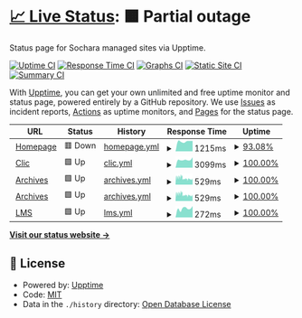 # [📈 Live Status](https://sochara-org.github.io/status/): <!--live status--> **🟧 Partial outage**

Status page for Sochara managed sites via Upptime.

[![Uptime CI](https://github.com/sochara-org/status/workflows/Uptime%20CI/badge.svg)](https://github.com/sochara-org/status/actions?query=workflow%3A%22Uptime+CI%22)
[![Response Time CI](https://github.com/sochara-org/status/workflows/Response%20Time%20CI/badge.svg)](https://github.com/sochara-org/status/actions?query=workflow%3A%22Response+Time+CI%22)
[![Graphs CI](https://github.com/sochara-org/status/workflows/Graphs%20CI/badge.svg)](https://github.com/sochara-org/status/actions?query=workflow%3A%22Graphs+CI%22)
[![Static Site CI](https://github.com/sochara-org/status/workflows/Static%20Site%20CI/badge.svg)](https://github.com/sochara-org/status/actions?query=workflow%3A%22Static+Site+CI%22)
[![Summary CI](https://github.com/sochara-org/status/workflows/Summary%20CI/badge.svg)](https://github.com/sochara-org/status/actions?query=workflow%3A%22Summary+CI%22)

With [Upptime](https://upptime.js.org), you can get your own unlimited and free uptime monitor and status page, powered entirely by a GitHub repository. We use [Issues](https://github.com/sochara-org/status/issues) as incident reports, [Actions](https://github.com/sochara-org/status/actions) as uptime monitors, and [Pages](https://sochara-org.github.io/status/) for the status page.

<!--start: status pages-->
<!-- This summary is generated by Upptime (https://github.com/upptime/upptime) -->
<!-- Do not edit this manually, your changes will be overwritten -->
<!-- prettier-ignore -->
| URL | Status | History | Response Time | Uptime |
| --- | ------ | ------- | ------------- | ------ |
| <img alt="" src="https://icons.duckduckgo.com/ip3/sochara.org.ico" height="13"> [Homepage](https://sochara.org) | 🟥 Down | [homepage.yml](https://github.com/sochara-org/status/commits/HEAD/history/homepage.yml) | <details><summary><img alt="Response time graph" src="./graphs/homepage/response-time-week.png" height="20"> 1215ms</summary><br><a href="https://sochara-org.github.io/status/history/homepage"><img alt="Response time 1418" src="https://img.shields.io/endpoint?url=https%3A%2F%2Fraw.githubusercontent.com%2Fsochara-org%2Fstatus%2FHEAD%2Fapi%2Fhomepage%2Fresponse-time.json"></a><br><a href="https://sochara-org.github.io/status/history/homepage"><img alt="24-hour response time 0" src="https://img.shields.io/endpoint?url=https%3A%2F%2Fraw.githubusercontent.com%2Fsochara-org%2Fstatus%2FHEAD%2Fapi%2Fhomepage%2Fresponse-time-day.json"></a><br><a href="https://sochara-org.github.io/status/history/homepage"><img alt="7-day response time 1215" src="https://img.shields.io/endpoint?url=https%3A%2F%2Fraw.githubusercontent.com%2Fsochara-org%2Fstatus%2FHEAD%2Fapi%2Fhomepage%2Fresponse-time-week.json"></a><br><a href="https://sochara-org.github.io/status/history/homepage"><img alt="30-day response time 1323" src="https://img.shields.io/endpoint?url=https%3A%2F%2Fraw.githubusercontent.com%2Fsochara-org%2Fstatus%2FHEAD%2Fapi%2Fhomepage%2Fresponse-time-month.json"></a><br><a href="https://sochara-org.github.io/status/history/homepage"><img alt="1-year response time 1418" src="https://img.shields.io/endpoint?url=https%3A%2F%2Fraw.githubusercontent.com%2Fsochara-org%2Fstatus%2FHEAD%2Fapi%2Fhomepage%2Fresponse-time-year.json"></a></details> | <details><summary><a href="https://sochara-org.github.io/status/history/homepage">93.08%</a></summary><a href="https://sochara-org.github.io/status/history/homepage"><img alt="All-time uptime 99.53%" src="https://img.shields.io/endpoint?url=https%3A%2F%2Fraw.githubusercontent.com%2Fsochara-org%2Fstatus%2FHEAD%2Fapi%2Fhomepage%2Fuptime.json"></a><br><a href="https://sochara-org.github.io/status/history/homepage"><img alt="24-hour uptime 51.59%" src="https://img.shields.io/endpoint?url=https%3A%2F%2Fraw.githubusercontent.com%2Fsochara-org%2Fstatus%2FHEAD%2Fapi%2Fhomepage%2Fuptime-day.json"></a><br><a href="https://sochara-org.github.io/status/history/homepage"><img alt="7-day uptime 93.08%" src="https://img.shields.io/endpoint?url=https%3A%2F%2Fraw.githubusercontent.com%2Fsochara-org%2Fstatus%2FHEAD%2Fapi%2Fhomepage%2Fuptime-week.json"></a><br><a href="https://sochara-org.github.io/status/history/homepage"><img alt="30-day uptime 98.41%" src="https://img.shields.io/endpoint?url=https%3A%2F%2Fraw.githubusercontent.com%2Fsochara-org%2Fstatus%2FHEAD%2Fapi%2Fhomepage%2Fuptime-month.json"></a><br><a href="https://sochara-org.github.io/status/history/homepage"><img alt="1-year uptime 99.53%" src="https://img.shields.io/endpoint?url=https%3A%2F%2Fraw.githubusercontent.com%2Fsochara-org%2Fstatus%2FHEAD%2Fapi%2Fhomepage%2Fuptime-year.json"></a></details>
| <img alt="" src="https://icons.duckduckgo.com/ip3/clic.sochara.org.ico" height="13"> [Clic](https://clic.sochara.org) | 🟩 Up | [clic.yml](https://github.com/sochara-org/status/commits/HEAD/history/clic.yml) | <details><summary><img alt="Response time graph" src="./graphs/clic/response-time-week.png" height="20"> 3099ms</summary><br><a href="https://sochara-org.github.io/status/history/clic"><img alt="Response time 3113" src="https://img.shields.io/endpoint?url=https%3A%2F%2Fraw.githubusercontent.com%2Fsochara-org%2Fstatus%2FHEAD%2Fapi%2Fclic%2Fresponse-time.json"></a><br><a href="https://sochara-org.github.io/status/history/clic"><img alt="24-hour response time 4052" src="https://img.shields.io/endpoint?url=https%3A%2F%2Fraw.githubusercontent.com%2Fsochara-org%2Fstatus%2FHEAD%2Fapi%2Fclic%2Fresponse-time-day.json"></a><br><a href="https://sochara-org.github.io/status/history/clic"><img alt="7-day response time 3099" src="https://img.shields.io/endpoint?url=https%3A%2F%2Fraw.githubusercontent.com%2Fsochara-org%2Fstatus%2FHEAD%2Fapi%2Fclic%2Fresponse-time-week.json"></a><br><a href="https://sochara-org.github.io/status/history/clic"><img alt="30-day response time 2965" src="https://img.shields.io/endpoint?url=https%3A%2F%2Fraw.githubusercontent.com%2Fsochara-org%2Fstatus%2FHEAD%2Fapi%2Fclic%2Fresponse-time-month.json"></a><br><a href="https://sochara-org.github.io/status/history/clic"><img alt="1-year response time 3113" src="https://img.shields.io/endpoint?url=https%3A%2F%2Fraw.githubusercontent.com%2Fsochara-org%2Fstatus%2FHEAD%2Fapi%2Fclic%2Fresponse-time-year.json"></a></details> | <details><summary><a href="https://sochara-org.github.io/status/history/clic">100.00%</a></summary><a href="https://sochara-org.github.io/status/history/clic"><img alt="All-time uptime 100.00%" src="https://img.shields.io/endpoint?url=https%3A%2F%2Fraw.githubusercontent.com%2Fsochara-org%2Fstatus%2FHEAD%2Fapi%2Fclic%2Fuptime.json"></a><br><a href="https://sochara-org.github.io/status/history/clic"><img alt="24-hour uptime 100.00%" src="https://img.shields.io/endpoint?url=https%3A%2F%2Fraw.githubusercontent.com%2Fsochara-org%2Fstatus%2FHEAD%2Fapi%2Fclic%2Fuptime-day.json"></a><br><a href="https://sochara-org.github.io/status/history/clic"><img alt="7-day uptime 100.00%" src="https://img.shields.io/endpoint?url=https%3A%2F%2Fraw.githubusercontent.com%2Fsochara-org%2Fstatus%2FHEAD%2Fapi%2Fclic%2Fuptime-week.json"></a><br><a href="https://sochara-org.github.io/status/history/clic"><img alt="30-day uptime 100.00%" src="https://img.shields.io/endpoint?url=https%3A%2F%2Fraw.githubusercontent.com%2Fsochara-org%2Fstatus%2FHEAD%2Fapi%2Fclic%2Fuptime-month.json"></a><br><a href="https://sochara-org.github.io/status/history/clic"><img alt="1-year uptime 100.00%" src="https://img.shields.io/endpoint?url=https%3A%2F%2Fraw.githubusercontent.com%2Fsochara-org%2Fstatus%2FHEAD%2Fapi%2Fclic%2Fuptime-year.json"></a></details>
| <img alt="" src="https://icons.duckduckgo.com/ip3/archives.sochara.org.ico" height="13"> [Archives](https://archives.sochara.org) | 🟩 Up | [archives.yml](https://github.com/sochara-org/status/commits/HEAD/history/archives.yml) | <details><summary><img alt="Response time graph" src="./graphs/archives/response-time-week.png" height="20"> 529ms</summary><br><a href="https://sochara-org.github.io/status/history/archives"><img alt="Response time 654" src="https://img.shields.io/endpoint?url=https%3A%2F%2Fraw.githubusercontent.com%2Fsochara-org%2Fstatus%2FHEAD%2Fapi%2Farchives%2Fresponse-time.json"></a><br><a href="https://sochara-org.github.io/status/history/archives"><img alt="24-hour response time 509" src="https://img.shields.io/endpoint?url=https%3A%2F%2Fraw.githubusercontent.com%2Fsochara-org%2Fstatus%2FHEAD%2Fapi%2Farchives%2Fresponse-time-day.json"></a><br><a href="https://sochara-org.github.io/status/history/archives"><img alt="7-day response time 529" src="https://img.shields.io/endpoint?url=https%3A%2F%2Fraw.githubusercontent.com%2Fsochara-org%2Fstatus%2FHEAD%2Fapi%2Farchives%2Fresponse-time-week.json"></a><br><a href="https://sochara-org.github.io/status/history/archives"><img alt="30-day response time 579" src="https://img.shields.io/endpoint?url=https%3A%2F%2Fraw.githubusercontent.com%2Fsochara-org%2Fstatus%2FHEAD%2Fapi%2Farchives%2Fresponse-time-month.json"></a><br><a href="https://sochara-org.github.io/status/history/archives"><img alt="1-year response time 654" src="https://img.shields.io/endpoint?url=https%3A%2F%2Fraw.githubusercontent.com%2Fsochara-org%2Fstatus%2FHEAD%2Fapi%2Farchives%2Fresponse-time-year.json"></a></details> | <details><summary><a href="https://sochara-org.github.io/status/history/archives">100.00%</a></summary><a href="https://sochara-org.github.io/status/history/archives"><img alt="All-time uptime 100.00%" src="https://img.shields.io/endpoint?url=https%3A%2F%2Fraw.githubusercontent.com%2Fsochara-org%2Fstatus%2FHEAD%2Fapi%2Farchives%2Fuptime.json"></a><br><a href="https://sochara-org.github.io/status/history/archives"><img alt="24-hour uptime 100.00%" src="https://img.shields.io/endpoint?url=https%3A%2F%2Fraw.githubusercontent.com%2Fsochara-org%2Fstatus%2FHEAD%2Fapi%2Farchives%2Fuptime-day.json"></a><br><a href="https://sochara-org.github.io/status/history/archives"><img alt="7-day uptime 100.00%" src="https://img.shields.io/endpoint?url=https%3A%2F%2Fraw.githubusercontent.com%2Fsochara-org%2Fstatus%2FHEAD%2Fapi%2Farchives%2Fuptime-week.json"></a><br><a href="https://sochara-org.github.io/status/history/archives"><img alt="30-day uptime 100.00%" src="https://img.shields.io/endpoint?url=https%3A%2F%2Fraw.githubusercontent.com%2Fsochara-org%2Fstatus%2FHEAD%2Fapi%2Farchives%2Fuptime-month.json"></a><br><a href="https://sochara-org.github.io/status/history/archives"><img alt="1-year uptime 100.00%" src="https://img.shields.io/endpoint?url=https%3A%2F%2Fraw.githubusercontent.com%2Fsochara-org%2Fstatus%2FHEAD%2Fapi%2Farchives%2Fuptime-year.json"></a></details>
| <img alt="" src="https://icons.duckduckgo.com/ip3/wiki.sochara.org.ico" height="13"> [Archives](https://wiki.sochara.org) | 🟩 Up | [archives.yml](https://github.com/sochara-org/status/commits/HEAD/history/archives.yml) | <details><summary><img alt="Response time graph" src="./graphs/archives/response-time-week.png" height="20"> 529ms</summary><br><a href="https://sochara-org.github.io/status/history/archives"><img alt="Response time 654" src="https://img.shields.io/endpoint?url=https%3A%2F%2Fraw.githubusercontent.com%2Fsochara-org%2Fstatus%2FHEAD%2Fapi%2Farchives%2Fresponse-time.json"></a><br><a href="https://sochara-org.github.io/status/history/archives"><img alt="24-hour response time 509" src="https://img.shields.io/endpoint?url=https%3A%2F%2Fraw.githubusercontent.com%2Fsochara-org%2Fstatus%2FHEAD%2Fapi%2Farchives%2Fresponse-time-day.json"></a><br><a href="https://sochara-org.github.io/status/history/archives"><img alt="7-day response time 529" src="https://img.shields.io/endpoint?url=https%3A%2F%2Fraw.githubusercontent.com%2Fsochara-org%2Fstatus%2FHEAD%2Fapi%2Farchives%2Fresponse-time-week.json"></a><br><a href="https://sochara-org.github.io/status/history/archives"><img alt="30-day response time 579" src="https://img.shields.io/endpoint?url=https%3A%2F%2Fraw.githubusercontent.com%2Fsochara-org%2Fstatus%2FHEAD%2Fapi%2Farchives%2Fresponse-time-month.json"></a><br><a href="https://sochara-org.github.io/status/history/archives"><img alt="1-year response time 654" src="https://img.shields.io/endpoint?url=https%3A%2F%2Fraw.githubusercontent.com%2Fsochara-org%2Fstatus%2FHEAD%2Fapi%2Farchives%2Fresponse-time-year.json"></a></details> | <details><summary><a href="https://sochara-org.github.io/status/history/archives">100.00%</a></summary><a href="https://sochara-org.github.io/status/history/archives"><img alt="All-time uptime 100.00%" src="https://img.shields.io/endpoint?url=https%3A%2F%2Fraw.githubusercontent.com%2Fsochara-org%2Fstatus%2FHEAD%2Fapi%2Farchives%2Fuptime.json"></a><br><a href="https://sochara-org.github.io/status/history/archives"><img alt="24-hour uptime 100.00%" src="https://img.shields.io/endpoint?url=https%3A%2F%2Fraw.githubusercontent.com%2Fsochara-org%2Fstatus%2FHEAD%2Fapi%2Farchives%2Fuptime-day.json"></a><br><a href="https://sochara-org.github.io/status/history/archives"><img alt="7-day uptime 100.00%" src="https://img.shields.io/endpoint?url=https%3A%2F%2Fraw.githubusercontent.com%2Fsochara-org%2Fstatus%2FHEAD%2Fapi%2Farchives%2Fuptime-week.json"></a><br><a href="https://sochara-org.github.io/status/history/archives"><img alt="30-day uptime 100.00%" src="https://img.shields.io/endpoint?url=https%3A%2F%2Fraw.githubusercontent.com%2Fsochara-org%2Fstatus%2FHEAD%2Fapi%2Farchives%2Fuptime-month.json"></a><br><a href="https://sochara-org.github.io/status/history/archives"><img alt="1-year uptime 100.00%" src="https://img.shields.io/endpoint?url=https%3A%2F%2Fraw.githubusercontent.com%2Fsochara-org%2Fstatus%2FHEAD%2Fapi%2Farchives%2Fuptime-year.json"></a></details>
| <img alt="" src="https://icons.duckduckgo.com/ip3/lms.sophea-sochara.org.ico" height="13"> [LMS](https://lms.sophea-sochara.org) | 🟩 Up | [lms.yml](https://github.com/sochara-org/status/commits/HEAD/history/lms.yml) | <details><summary><img alt="Response time graph" src="./graphs/lms/response-time-week.png" height="20"> 272ms</summary><br><a href="https://sochara-org.github.io/status/history/lms"><img alt="Response time 366" src="https://img.shields.io/endpoint?url=https%3A%2F%2Fraw.githubusercontent.com%2Fsochara-org%2Fstatus%2FHEAD%2Fapi%2Flms%2Fresponse-time.json"></a><br><a href="https://sochara-org.github.io/status/history/lms"><img alt="24-hour response time 345" src="https://img.shields.io/endpoint?url=https%3A%2F%2Fraw.githubusercontent.com%2Fsochara-org%2Fstatus%2FHEAD%2Fapi%2Flms%2Fresponse-time-day.json"></a><br><a href="https://sochara-org.github.io/status/history/lms"><img alt="7-day response time 272" src="https://img.shields.io/endpoint?url=https%3A%2F%2Fraw.githubusercontent.com%2Fsochara-org%2Fstatus%2FHEAD%2Fapi%2Flms%2Fresponse-time-week.json"></a><br><a href="https://sochara-org.github.io/status/history/lms"><img alt="30-day response time 319" src="https://img.shields.io/endpoint?url=https%3A%2F%2Fraw.githubusercontent.com%2Fsochara-org%2Fstatus%2FHEAD%2Fapi%2Flms%2Fresponse-time-month.json"></a><br><a href="https://sochara-org.github.io/status/history/lms"><img alt="1-year response time 366" src="https://img.shields.io/endpoint?url=https%3A%2F%2Fraw.githubusercontent.com%2Fsochara-org%2Fstatus%2FHEAD%2Fapi%2Flms%2Fresponse-time-year.json"></a></details> | <details><summary><a href="https://sochara-org.github.io/status/history/lms">100.00%</a></summary><a href="https://sochara-org.github.io/status/history/lms"><img alt="All-time uptime 99.99%" src="https://img.shields.io/endpoint?url=https%3A%2F%2Fraw.githubusercontent.com%2Fsochara-org%2Fstatus%2FHEAD%2Fapi%2Flms%2Fuptime.json"></a><br><a href="https://sochara-org.github.io/status/history/lms"><img alt="24-hour uptime 100.00%" src="https://img.shields.io/endpoint?url=https%3A%2F%2Fraw.githubusercontent.com%2Fsochara-org%2Fstatus%2FHEAD%2Fapi%2Flms%2Fuptime-day.json"></a><br><a href="https://sochara-org.github.io/status/history/lms"><img alt="7-day uptime 100.00%" src="https://img.shields.io/endpoint?url=https%3A%2F%2Fraw.githubusercontent.com%2Fsochara-org%2Fstatus%2FHEAD%2Fapi%2Flms%2Fuptime-week.json"></a><br><a href="https://sochara-org.github.io/status/history/lms"><img alt="30-day uptime 100.00%" src="https://img.shields.io/endpoint?url=https%3A%2F%2Fraw.githubusercontent.com%2Fsochara-org%2Fstatus%2FHEAD%2Fapi%2Flms%2Fuptime-month.json"></a><br><a href="https://sochara-org.github.io/status/history/lms"><img alt="1-year uptime 99.99%" src="https://img.shields.io/endpoint?url=https%3A%2F%2Fraw.githubusercontent.com%2Fsochara-org%2Fstatus%2FHEAD%2Fapi%2Flms%2Fuptime-year.json"></a></details>

<!--end: status pages-->

[**Visit our status website →**](https://sochara-org.github.io/status/)

## 📄 License

- Powered by: [Upptime](https://github.com/upptime/upptime)
- Code: [MIT](./LICENSE)
- Data in the `./history` directory: [Open Database License](https://opendatacommons.org/licenses/odbl/1-0/)
